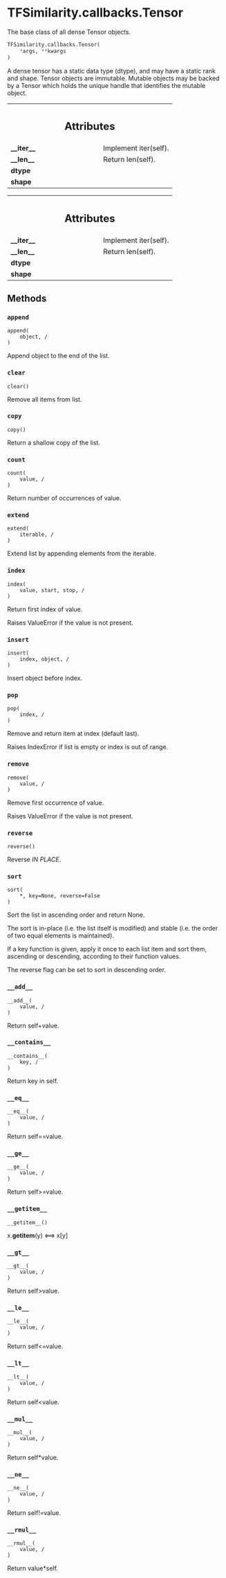 # TFSimilarity.callbacks.Tensor





The base class of all dense Tensor objects.


```python
TFSimilarity.callbacks.Tensor(
    *args, **kwargs
)
```



<!-- Placeholder for "Used in" -->

A dense tensor has a static data type (dtype), and may have a static rank
and shape. Tensor objects are immutable. Mutable objects may be backed by
a Tensor which holds the unique handle that identifies the mutable object.

<!-- Tabular view -->
 <table class="responsive fixed orange">
<colgroup><col width="214px"><col></colgroup>
<tr><th colspan="2"><h2 class="add-link">Attributes</h2></th></tr>

<tr>
<td>
<b>__iter__</b>
</td>
<td>
Implement iter(self).
</td>
</tr><tr>
<td>
<b>__len__</b>
</td>
<td>
Return len(self).
</td>
</tr><tr>
<td>
<b>dtype</b>
</td>
<td>

</td>
</tr><tr>
<td>
<b>shape</b>
</td>
<td>

</td>
</tr>
</table>





<!-- Tabular view -->
 <table class="responsive fixed orange">
<colgroup><col width="214px"><col></colgroup>
<tr><th colspan="2"><h2 class="add-link">Attributes</h2></th></tr>

<tr>
<td>
<b>__iter__</b>
</td>
<td>
Implement iter(self).
</td>
</tr><tr>
<td>
<b>__len__</b>
</td>
<td>
Return len(self).
</td>
</tr><tr>
<td>
<b>dtype</b>
</td>
<td>

</td>
</tr><tr>
<td>
<b>shape</b>
</td>
<td>

</td>
</tr>
</table>



## Methods

<h3 id="append"><code>append</code></h3>

<pre class="devsite-click-to-copy prettyprint lang-py tfo-signature-link">
<code>append(
    object, /
)
</code></pre>

Append object to the end of the list.


<h3 id="clear"><code>clear</code></h3>

<pre class="devsite-click-to-copy prettyprint lang-py tfo-signature-link">
<code>clear()
</code></pre>

Remove all items from list.


<h3 id="copy"><code>copy</code></h3>

<pre class="devsite-click-to-copy prettyprint lang-py tfo-signature-link">
<code>copy()
</code></pre>

Return a shallow copy of the list.


<h3 id="count"><code>count</code></h3>

<pre class="devsite-click-to-copy prettyprint lang-py tfo-signature-link">
<code>count(
    value, /
)
</code></pre>

Return number of occurrences of value.


<h3 id="extend"><code>extend</code></h3>

<pre class="devsite-click-to-copy prettyprint lang-py tfo-signature-link">
<code>extend(
    iterable, /
)
</code></pre>

Extend list by appending elements from the iterable.


<h3 id="index"><code>index</code></h3>

<pre class="devsite-click-to-copy prettyprint lang-py tfo-signature-link">
<code>index(
    value, start, stop, /
)
</code></pre>

Return first index of value.

Raises ValueError if the value is not present.

<h3 id="insert"><code>insert</code></h3>

<pre class="devsite-click-to-copy prettyprint lang-py tfo-signature-link">
<code>insert(
    index, object, /
)
</code></pre>

Insert object before index.


<h3 id="pop"><code>pop</code></h3>

<pre class="devsite-click-to-copy prettyprint lang-py tfo-signature-link">
<code>pop(
    index, /
)
</code></pre>

Remove and return item at index (default last).

Raises IndexError if list is empty or index is out of range.

<h3 id="remove"><code>remove</code></h3>

<pre class="devsite-click-to-copy prettyprint lang-py tfo-signature-link">
<code>remove(
    value, /
)
</code></pre>

Remove first occurrence of value.

Raises ValueError if the value is not present.

<h3 id="reverse"><code>reverse</code></h3>

<pre class="devsite-click-to-copy prettyprint lang-py tfo-signature-link">
<code>reverse()
</code></pre>

Reverse *IN PLACE*.


<h3 id="sort"><code>sort</code></h3>

<pre class="devsite-click-to-copy prettyprint lang-py tfo-signature-link">
<code>sort(
    *, key=None, reverse=False
)
</code></pre>

Sort the list in ascending order and return None.

The sort is in-place (i.e. the list itself is modified) and stable (i.e. the
order of two equal elements is maintained).

If a key function is given, apply it once to each list item and sort them,
ascending or descending, according to their function values.

The reverse flag can be set to sort in descending order.

<h3 id="__add__"><code>__add__</code></h3>

<pre class="devsite-click-to-copy prettyprint lang-py tfo-signature-link">
<code>__add__(
    value, /
)
</code></pre>

Return self+value.


<h3 id="__contains__"><code>__contains__</code></h3>

<pre class="devsite-click-to-copy prettyprint lang-py tfo-signature-link">
<code>__contains__(
    key, /
)
</code></pre>

Return key in self.


<h3 id="__eq__"><code>__eq__</code></h3>

<pre class="devsite-click-to-copy prettyprint lang-py tfo-signature-link">
<code>__eq__(
    value, /
)
</code></pre>

Return self==value.


<h3 id="__ge__"><code>__ge__</code></h3>

<pre class="devsite-click-to-copy prettyprint lang-py tfo-signature-link">
<code>__ge__(
    value, /
)
</code></pre>

Return self>=value.


<h3 id="__getitem__"><code>__getitem__</code></h3>

<pre class="devsite-click-to-copy prettyprint lang-py tfo-signature-link">
<code>__getitem__()
</code></pre>

x.__getitem__(y) <==> x[y]


<h3 id="__gt__"><code>__gt__</code></h3>

<pre class="devsite-click-to-copy prettyprint lang-py tfo-signature-link">
<code>__gt__(
    value, /
)
</code></pre>

Return self>value.


<h3 id="__le__"><code>__le__</code></h3>

<pre class="devsite-click-to-copy prettyprint lang-py tfo-signature-link">
<code>__le__(
    value, /
)
</code></pre>

Return self<=value.


<h3 id="__lt__"><code>__lt__</code></h3>

<pre class="devsite-click-to-copy prettyprint lang-py tfo-signature-link">
<code>__lt__(
    value, /
)
</code></pre>

Return self<value.


<h3 id="__mul__"><code>__mul__</code></h3>

<pre class="devsite-click-to-copy prettyprint lang-py tfo-signature-link">
<code>__mul__(
    value, /
)
</code></pre>

Return self*value.


<h3 id="__ne__"><code>__ne__</code></h3>

<pre class="devsite-click-to-copy prettyprint lang-py tfo-signature-link">
<code>__ne__(
    value, /
)
</code></pre>

Return self!=value.


<h3 id="__rmul__"><code>__rmul__</code></h3>

<pre class="devsite-click-to-copy prettyprint lang-py tfo-signature-link">
<code>__rmul__(
    value, /
)
</code></pre>

Return value*self.




